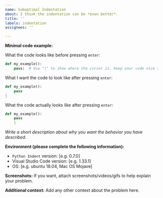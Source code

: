 ```yaml
---
name: Suboptimal Indentation
about: I think the indentation can be *even better*.
title: ''
labels: indentation
assignees: ''

---
```


**Minimal code example:**

What the code looks like before pressing `enter`:

```python
def my_example():
    pass|  # Use "|" to show where the cursor is. Keep your code nice and short!
```

What I want the code to look like after pressing `enter`:

```python
def my_example():
    pass
|
```

What the code actually looks like after pressing `enter`:

```python
def my_example():
    pass
    |
```

*Write a short description about why you want the behavior you have described.*

**Environment (please complete the following information):**
 - `Python Indent` version: [e.g. 0.7.0]
 - Visual Studio Code version: [e.g. 1.33.1]
 - OS: [e.g. ubuntu 18.04, Mac OS Mojave]

**Screenshots:**
If you want, attach screenshots/videos/gifs to help explain your problem.

**Additional context:**
Add any other context about the problem here.
